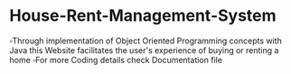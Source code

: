 # House-Rent-Management-System
▫️Through implementation of Object Oriented Programming concepts with Java this Website facilitates the user's experience of buying or renting a home 
▫️For more Coding details check Documentation file
